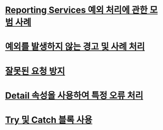 # [Reporting Services 예외 처리에 관한 모범 사례](best-practices-for-reporting-services-exception-handling.md)
# [예외를 발생하지 않는 경고 및 사례 처리](handling-warnings-and-cases-that-do-not-cause-exceptions.md)
# [잘못된 요청 방지](preventing-invalid-requests.md)
# [Detail 속성을 사용하여 특정 오류 처리](using-the-detail-property-to-handle-specific-errors.md)
# [Try 및 Catch 블록 사용](using-try-and-catch-blocks.md)
